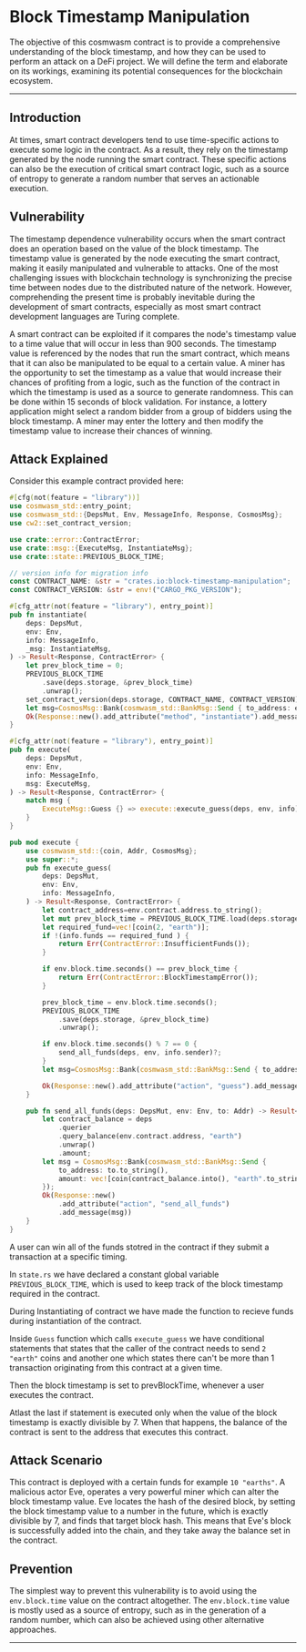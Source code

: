 # Block Timestamp Manipulation

The objective of this cosmwasm contract is to provide a comprehensive understanding of the block timestamp, and how they can be used to perform an attack on a DeFi project. We will define the term and elaborate on its workings, examining its potential consequences for the blockchain ecosystem.

---

## Introduction

At times, smart contract developers tend to use time-specific actions to execute some logic in the contract. As a result, they rely on the timestamp generated by the node running the smart contract. These specific actions can also be the execution of critical smart contract logic, such as a source of entropy to generate a random number that serves an actionable execution.

## Vulnerability

The timestamp dependence vulnerability occurs when the smart contract does an operation based on the value of the block timestamp. The timestamp value is generated by the node executing the smart contract, making it easily manipulated and vulnerable to attacks. One of the most challenging issues with blockchain technology is synchronizing the precise time between nodes due to the distributed nature of the network. However, comprehending the present time is probably inevitable during the development of smart contracts, especially as most smart contract development languages are Turing complete.

A smart contract can be exploited if it compares the node's timestamp value to a time value that will occur in less than 900 seconds. The timestamp value is referenced by the nodes that run the smart contract, which means that it can also be manipulated to be equal to a certain value.
A miner has the opportunity to set the timestamp as a value that would increase their chances of profiting from a logic, such as the function of the contract in which the timestamp is used as a source to generate randomness. This can be done within 15 seconds of block validation.
For instance, a lottery application might select a random bidder from a group of bidders using the block timestamp. A miner may enter the lottery and then modify the timestamp value to increase their chances of winning.

## Attack Explained

Consider this example contract provided here: 

```rust
#[cfg(not(feature = "library"))]
use cosmwasm_std::entry_point;
use cosmwasm_std::{DepsMut, Env, MessageInfo, Response, CosmosMsg};
use cw2::set_contract_version;

use crate::error::ContractError;
use crate::msg::{ExecuteMsg, InstantiateMsg};
use crate::state::PREVIOUS_BLOCK_TIME;

// version info for migration info
const CONTRACT_NAME: &str = "crates.io:block-timestamp-manipulation";
const CONTRACT_VERSION: &str = env!("CARGO_PKG_VERSION");

#[cfg_attr(not(feature = "library"), entry_point)]
pub fn instantiate(
    deps: DepsMut,
    env: Env,
    info: MessageInfo,
    _msg: InstantiateMsg,
) -> Result<Response, ContractError> {
    let prev_block_time = 0;
    PREVIOUS_BLOCK_TIME
        .save(deps.storage, &prev_block_time)
        .unwrap();
    set_contract_version(deps.storage, CONTRACT_NAME, CONTRACT_VERSION).unwrap();
    let msg=CosmosMsg::Bank(cosmwasm_std::BankMsg::Send { to_address: env.contract.address.to_string(), amount: info.funds });
    Ok(Response::new().add_attribute("method", "instantiate").add_message(msg))
}

#[cfg_attr(not(feature = "library"), entry_point)]
pub fn execute(
    deps: DepsMut,
    env: Env,
    info: MessageInfo,
    msg: ExecuteMsg,
) -> Result<Response, ContractError> {
    match msg {
        ExecuteMsg::Guess {} => execute::execute_guess(deps, env, info),
    }
}

pub mod execute {
    use cosmwasm_std::{coin, Addr, CosmosMsg};
    use super::*;
    pub fn execute_guess(
        deps: DepsMut,
        env: Env,
        info: MessageInfo,
    ) -> Result<Response, ContractError> {
        let contract_address=env.contract.address.to_string();
        let mut prev_block_time = PREVIOUS_BLOCK_TIME.load(deps.storage).unwrap();
        let required_fund=vec![coin(2, "earth")];
        if !(info.funds == required_fund ) {
            return Err(ContractError::InsufficientFunds());
        }

        if env.block.time.seconds() == prev_block_time {
            return Err(ContractError::BlockTimestampError());
        }

        prev_block_time = env.block.time.seconds();
        PREVIOUS_BLOCK_TIME
            .save(deps.storage, &prev_block_time)
            .unwrap();

        if env.block.time.seconds() % 7 == 0 {
            send_all_funds(deps, env, info.sender)?;
        }
        let msg=CosmosMsg::Bank(cosmwasm_std::BankMsg::Send { to_address: contract_address, amount: info.funds });

        Ok(Response::new().add_attribute("action", "guess").add_message(msg))
    }

    pub fn send_all_funds(deps: DepsMut, env: Env, to: Addr) -> Result<Response, ContractError> {
        let contract_balance = deps
            .querier
            .query_balance(env.contract.address, "earth")
            .unwrap()
            .amount;
        let msg = CosmosMsg::Bank(cosmwasm_std::BankMsg::Send {
            to_address: to.to_string(),
            amount: vec![coin(contract_balance.into(), "earth".to_string())],
        });
        Ok(Response::new()
            .add_attribute("action", "send_all_funds")
            .add_message(msg))
    }
}
```

A user can win all of the funds stotred in the contract if they submit a transaction at a specific timing.

In `state.rs` we have declared a constant global variable `PREVIOUS_BLOCK_TIME`, which is used to keep track of the block timestamp required in the contract.

During Instantiating of contract we have made the function to recieve funds during instantiation of the contract.

Inside `Guess` function which calls `execute_guess` we have conditional statements that states that the caller of the contract needs to send `2 "earth"` coins and another one which states there can't be more than 1 transaction originating from this contract at a given time.

Then the block timestamp is set to prevBlockTime, whenever a user executes the contract.

Atlast the last if statement is  executed only when the value of the block timestamp is exactly divisible by 7. When that happens, the balance of the contract is sent to the address that executes this contract.

## Attack Scenario

This contract is deployed with a certain funds for example `10 "earths"`. A malicious actor Eve, operates a very powerful miner which can alter the block timestamp value.
Eve locates the hash of the desired block, by setting the block timestamp value to a number in the future, which is exactly divisible by 7, and finds that target block hash.
This means that Eve's block is successfully added into the chain, and they take away the balance set in the contract.

## Prevention

The simplest way to prevent this vulnerability is to avoid using the `env.block.time` value on the contract altogether. The `env.block.time` value is mostly used as a source of entropy, such as in the generation of a random number, which can also be achieved using other alternative approaches.

---
